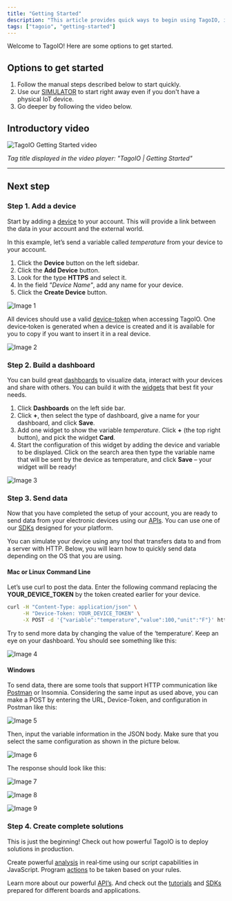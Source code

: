 ```yaml
---
title: "Getting Started"
description: "This article provides quick ways to begin using TagoIO, including manual steps, a simulator option, and an introductory video, plus the first step to add a device."
tags: ["tagoio", "getting-started"]
---
```

Welcome to TagoIO! Here are some options to get started.

## Options to get started
1. Follow the manual steps described below to start quickly.
2. Use our [SIMULATOR](simulator-data-stream) to start right away even if you don't have a physical IoT device.
3. Go deeper by following the video below.

## Introductory video
![TagoIO Getting Started video](/docs_imagem/tagoio/getting-started-2.gif)

_Tag title displayed in the video player: "TagoIO | Getting Started"_

---

## Next step

### Step 1. Add a device
Start by adding a [device](/tagoio/devices) to your account. This will provide a link between the data in your account and the external world.

In this example, let’s send a variable called _temperature_ from your device to your account.

1. Click the **Device** button on the left sidebar.
2. Click the **Add Device** button.
3. Look for the type **HTTPS** and select it.
4. In the field *"Device Name"*, add any name for your device.
5. Click the **Create Device** button.

![Image 1](https://cdn.elev.io/file/uploads/Vz4v2Fi-0uG-N7jOjBzSIFz4EER9y2t5YZIRrkJk9Xs/T8E5YSNbkIL-ItYBi3hzpzjYDhajWvxQCw1Bj_2PPmg/throw-miA.gif)

All devices should use a valid [device-token](/tagoio/device-token) when accessing TagoIO. One device‑token is generated when a device is created and it is available for you to copy if you want to insert it in a real device.

![Image 2](https://cdn.elev.io/file/uploads/Vz4v2Fi-0uG-N7jOjBzSIFz4EER9y2t5YZIRrkJk9Xs/gFtCcfwH8gh3bU8QLycC3xBO7V3rNiCOBBizFETtRBE/token-cj4.gif)

### Step 2. Build a dashboard
You can build great [dashboards](/tagoio/dashboards/dashboard-overview) to visualize data, interact with your devices and share with others. You can build it with the [widgets](/tagoio/widgets-overview) that best fit your needs.

1. Click **Dashboards** on the left side bar.
2. Click **+**, then select the type of dashboard, give a name for your dashboard, and click **Save**.
3. Add one widget to show the variable _temperature_. Click **+** (the top right button), and pick the widget **Card**.
4. Start the configuration of this widget by adding the device and variable to be displayed. Click on the search area then type the variable name that will be sent by the device as temperature, and click **Save** – your widget will be ready!

![Image 3](https://cdn.elev.io/file/uploads/Vz4v2Fi-0uG-N7jOjBzSIFz4EER9y2t5YZIRrkJk9Xs/kluf-ZgzvNFpyHwGdltlCxdbE5aVcqfsBUyFUiROTok/temp-3UQ.gif)

### Step 3. Send data
Now that you have completed the setup of your account, you are ready to send data from your electronic devices using our [APIs](/tagoio/api-overview). You can use one of our [SDKs](https://help.tago.io/portal/en/kb/tagoio/14-sdk) designed for your platform.

You can simulate your device using any tool that transfers data to and from a server with HTTP. Below, you will learn how to quickly send data depending on the OS that you are using.

#### Mac or Linux Command Line
Let’s use curl to post the data. Enter the following command replacing the **YOUR_DEVICE_TOKEN** by the token created earlier for your device.

```bash
curl -H "Content-Type: application/json" \
     -H "Device-Token: YOUR_DEVICE_TOKEN" \
     -X POST -d '{"variable":"temperature","value":100,"unit":"F"}' https://api.tago.io/data
```

Try to send more data by changing the value of the ‘temperature’. Keep an eye on your dashboard. You should see something like this:

![Image 4](https://cdn.elev.io/file/uploads/Vz4v2Fi-0uG-N7jOjBzSIFz4EER9y2t5YZIRrkJk9Xs/VMPh8Tuo-n57KxA_yWORLJg4T3TpvekIcgDoYQ3yKTY/1621971979910-jRM.png)

#### Windows
To send data, there are some tools that support HTTP communication like [Postman](https://api.docs.tago.io/#intro) or Insomnia. Considering the same input as used above, you can make a POST by entering the URL, Device-Token, and configuration in Postman like this:

![Image 5](https://cdn.elev.io/file/uploads/VkSrjeSoWpdg7LeGdh2jKUEagxh0dd_cO83j6HUV_6s/EhT2lMh4rqGlmm_pltnPnBeCbFQVvcJBW69CBVG27C4/postman1-OU0.png)

Then, input the variable information in the JSON body. Make sure that you select the same configuration as shown in the picture below.

![Image 6](https://cdn.elev.io/file/uploads/VkSrjeSoWpdg7LeGdh2jKUEagxh0dd_cO83j6HUV_6s/fABHAKFoogaiM9bHUL9LI9b9huEH4CSvvCdeQx_x-iM/postman2-rSE.png)

The response should look like this:

![Image 7](https://cdn.elev.io/file/uploads/VkSrjeSoWpdg7LeGdh2jKUEagxh0dd_cO83j6HUV_6s/rxJ1GsCvpXHq6H2aA-pc9XvUHd874uZOPv-k7fb5lrI/postman3-wEs.png)

![Image 8](https://cdn.elev.io/file/uploads/Vz4v2Fi-0uG-N7jOjBzSIFz4EER9y2t5YZIRrkJk9Xs/e8wB_xiyWPr4nWzp4hScEOpzmHOWFnKsCZK3TkwDmrU/postman-DU8.gif)

![Image 9](https://cdn.elev.io/file/uploads/Vz4v2Fi-0uG-N7jOjBzSIFz4EER9y2t5YZIRrkJk9Xs/mmWcmQXUEdCRivw8kvKlB3lqj32WMx-yPmNEbqdNu4k/1621972232616-8Gk.png)

### Step 4. Create complete solutions
This is just the beginning! Check out how powerful TagoIO is to deploy solutions in production.

Create powerful [analysis](/tagoio/analysis-overview) in real‑time using our script capabilities in JavaScript. Program [actions](/tagoio/actions) to be taken based on your rules.

Learn more about our powerful [API’s](/tagoio/api-overview). And check out the [tutorials](https://help.tago.io/portal/en/kb/tagoio/tutorials) and [SDKs](https://help.tago.io/portal/en/kb/tagoio/14-sdk) prepared for different boards and applications.